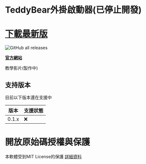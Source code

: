 # TeddyBear外掛啟動器(已停止開發)
# **[下載最新版](https://github.com/Bearshenmin/TeddyBear_Luncher/releases)**

![GitHub all releases](https://img.shields.io/github/downloads/bearshenmin/TeddyBear_Luncher/total)

**[官方網站](https://bearshenmin.github.io/)**

教學影片(製作中)

## 支持版本

目前以下版本還在支援中

| 版本    | 支援狀態         |
| ------- | ------------------ |
| 0.1.x   | ❌ |

# 開放原始碼授權與保護
本軟體受到MIT License的保護
[詳細資料](LICENSE)

